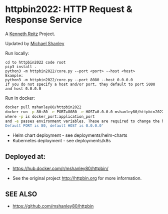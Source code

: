 # httpbin2022: HTTP Request & Response Service


A [Kenneth Reitz](hhttp://httpbin.org ) Project.

Updated by [Michael Shanley](https://github.com/mshanley80/httpbin2022)


Run locally:
```shell
cd to httpbin2022 code root
pip3 install .
python3 -m httpbin2022/core.py --port <port> --host <host>
Example:
python3 -m httpbin2022/core.py --port 8080 --host 0.0.0.0
If you do not specify a host and/or port, they default to port 5000 and host 0.0.0.0
```
Run in docker:
```sh
docker pull mshanley80/httpbin2022
docker run -p 80:80 -e PORT=8080 -e HOST=0.0.0.0 mshanley80/httpbin2022 
where -p is docker_port:application_port
and -e passes environment variables. These are required to change the host and port gunicorn binds to if you don't want the defaults.
Default PORT is 80, default HOST is 0.0.0.0'
```

- Helm chart deployment - see deployments/helm-charts
- Kubernetes deployment - see deployments/k8s

## Deployed at:

- https://hub.docker.com/r/mshanley80/httpbin/

- See the original project http://httpbin.org for more information.

## SEE ALSO

- https://github.com/mshanley80/httpbin
